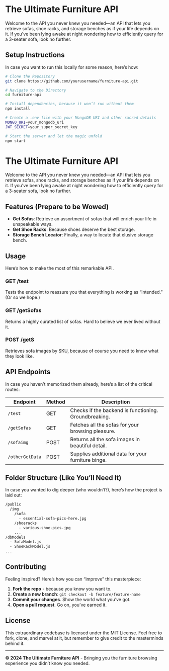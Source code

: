 # The Ultimate Furniture API

Welcome to the API you never knew you needed—an API that lets you retrieve sofas, shoe racks, and storage benches as if your life depends on it. If you've been lying awake at night wondering how to efficiently query for a 3-seater sofa, look no further.

## Setup Instructions

In case you want to run this locally for some reason, here’s how:

```bash
# Clone the Repository
git clone https://github.com/yourusername/furniture-api.git

# Navigate to the Directory
cd furniture-api

# Install dependencies, because it won’t run without them
npm install

# Create a .env file with your MongoDB URI and other sacred details
MONGO_URI=your_mongodb_uri
JWT_SECRET=your_super_secret_key

# Start the server and let the magic unfold
npm start
```

# The Ultimate Furniture API

Welcome to the API you never knew you needed—an API that lets you retrieve sofas, shoe racks, and storage benches as if your life depends on it. If you've been lying awake at night wondering how to efficiently query for a 3-seater sofa, look no further.

## Features (Prepare to be Wowed)

- **Get Sofas**: Retrieve an assortment of sofas that will enrich your life in unspeakable ways.
- **Get Shoe Racks**: Because shoes deserve the best storage.
- **Storage Bench Locator**: Finally, a way to locate that elusive storage bench.

## Usage

Here’s how to make the most of this remarkable API.

### GET /test
Tests the endpoint to reassure you that everything is working as “intended.” (Or so we hope.)

### GET /getSofas
Returns a highly curated list of sofas. Hard to believe we ever lived without it.

### POST /getS
Retrieves sofa images by SKU, because of course you need to know what they look like.

## API Endpoints

In case you haven’t memorized them already, here’s a list of the critical routes:

| Endpoint         | Method | Description                                        |
|------------------|--------|----------------------------------------------------|
| `/test`          | GET    | Checks if the backend is functioning. Groundbreaking. |
| `/getSofas`      | GET    | Fetches all the sofas for your browsing pleasure.     |
| `/sofaimg`       | POST   | Returns all the sofa images in beautiful detail.      |
| `/otherGetData`  | POST   | Supplies additional data for your furniture binge.    |

## Folder Structure (Like You’ll Need It)

In case you wanted to dig deeper (who wouldn’t?), here’s how the project is laid out:

```bash
/public
  /img
    /sofa
      - essential-sofa-pics-here.jpg
    /shoeracks
      - various-shoe-pics.jpg
    ...
/dbModels
  - SofaModel.js
  - ShoeRackModel.js
...

```

## Contributing

Feeling inspired? Here’s how you can “improve” this masterpiece:

1. **Fork the repo** - because you know you want to.
2. **Create a new branch**: `git checkout -b feature/feature-name`
3. **Commit your changes**. Show the world what you’ve got.
4. **Open a pull request**. Go on, you’ve earned it.

## License

This extraordinary codebase is licensed under the MIT License. Feel free to fork, clone, and marvel at it, but remember to give credit to the masterminds behind it.

---

**© 2024 The Ultimate Furniture API** - Bringing you the furniture browsing experience you didn’t know you needed.
